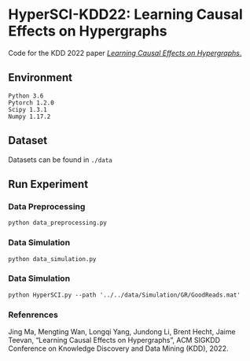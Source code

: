 # HyperSCI-KDD22:  Learning Causal Effects on Hypergraphs

Code for the KDD 2022 paper [*Learning Causal Effects on Hypergraphs*.](https://arxiv.org/pdf/2207.04049.pdf)

## Environment
```
Python 3.6
Pytorch 1.2.0
Scipy 1.3.1
Numpy 1.17.2
```

## Dataset
Datasets can be found in ```./data```

## Run Experiment
### Data Preprocessing
```
python data_preprocessing.py
```
### Data Simulation
```
python data_simulation.py
```
### Data Simulation
```
python HyperSCI.py --path '../../data/Simulation/GR/GoodReads.mat'
```

### Refenrences
Jing Ma, Mengting Wan, Longqi Yang, Jundong Li, Brent Hecht, Jaime Teevan, “Learning Causal Effects on Hypergraphs”, ACM SIGKDD Conference on Knowledge Discovery and Data Mining (KDD), 2022. 

